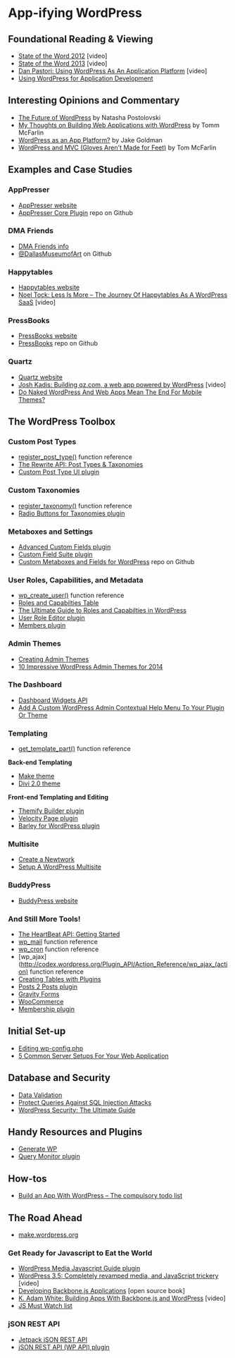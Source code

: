 # App-ifying WordPress

## Foundational Reading & Viewing

- [State of the Word 2012](http://wordpress.tv/2012/08/06/matt-mullenweg-state-of-the-word-2012/) [video]
- [State of the Word 2013](http://wordpress.tv/2013/07/29/matt-mullenweg-state-of-the-word-2013/) [video]
- [Dan Pastori: Using WordPress As An Application Platform](http://wordpress.tv/2013/09/28/dan-pastori-using-wordpress-as-an-application-platform/) [video]
- [Using WordPress for Application Development](http://torquemag.io/app-dev/)

## Interesting Opinions and Commentary

- [The Future of WordPress](http://inside.envato.com/the-future-of-wordpress/) by Natasha Postolovski
- [My Thoughts on Building Web Applications with WordPress](http://tommcfarlin.com/web-applications-with-wordpress/) by Tomm McFarlin
- [WordPress as an App Platform?](http://jakegoldman.me/2013/09/wordpress-app-platform/) by Jake Goldman
- [WordPress and MVC (Gloves Aren't Made for Feet)](http://tommcfarlin.com/wordpress-and-mvc/) by Tom McFarlin

## Examples and Case Studies

### AppPresser

- [AppPresser website](http://apppresser.com/)
- [AppPresser Core Plugin](https://github.com/WebDevStudios/AppPresser) repo on Github

### DMA Friends

- [DMA Friends info](http://www.dma.org/visit/dma-friends)
- [@DallasMuseumofArt](https://github.com/DallasMuseumArt) on Github

### Happytables

- [Happytables website](http://www.happytables.com/)
- [Noel Tock: Less Is More – The Journey Of Happytables As A WordPress SaaS](http://wordpress.tv/2014/02/09/noel-tock-less-is-more-the-journey-of-happytables-as-a-wordpress-saas-2/) [video]

### PressBooks

- [PressBooks website](http://pressbooks.com/)
- [PressBooks](https://github.com/pressbooks/pressbooks) repo on Github

### Quartz

- [Quartz website](http://qz.com)
- [Josh Kadis: Building qz.com, a web app powered by WordPress](http://vip.wordpress.com/2013/09/26/josh-kadis-qz-wordpress/) [video]
- [Do Naked WordPress And Web Apps Mean The End For Mobile Themes?](http://premium.wpmudev.org/blog/naked-wordpress-and-web-apps/)

## The WordPress Toolbox

### Custom Post Types

- [register_post_type()](http://codex.wordpress.org/Function_Reference/register_post_type) function reference
- [The Rewrite API: Post Types & Taxonomies](http://code.tutsplus.com/articles/the-rewrite-api-post-types-taxonomies--wp-25488)
- [Custom Post Type UI plugin](https://wordpress.org/plugins/custom-post-type-ui/)

### Custom Taxonomies

- [register_taxonomy()](http://codex.wordpress.org/Function_Reference/register_taxonomy) function reference
- [Radio Buttons for Taxonomies plugin](http://wordpress.org/plugins/radio-buttons-for-taxonomies/)

### Metaboxes and Settings

- [Advanced Custom Fields plugin](http://wordpress.org/plugins/advanced-custom-fields/)
- [Custom Field Suite plugin](http://wordpress.org/plugins/custom-field-suite/)
- [Custom Metaboxes and Fields for WordPress](https://github.com/WebDevStudios/Custom-Metaboxes-and-Fields-for-WordPress) repo on Github

### User Roles, Capabilities, and Metadata

- [wp_create_user()](http://codex.wordpress.org/Function_Reference/wp_create_user) function reference
- [Roles and Capabilties Table](http://codex.wordpress.org/Roles_and_Capabilities#Capability_vs._Role_Table)
- [The Ultimate Guide to Roles and Capabilties in WordPress](http://www.wpmayor.com/roles-capabilities-wordpress/)
- [User Role Editor plugin](https://wordpress.org/plugins/user-role-editor/)
- [Members plugin](https://wordpress.org/plugins/members/)

### Admin Themes

- [Creating Admin Themes](http://codex.wordpress.org/Creating_Admin_Themes)
- [10 Impressive WordPress Admin Themes for 2014](http://premium.wpmudev.org/blog/10-impressive-wordpress-admin-themes-for-2014/)

### The Dashboard

- [Dashboard Widgets API](http://codex.wordpress.org/Dashboard_Widgets_API)
- [Add A Custom WordPress Admin Contextual Help Menu To Your Plugin Or Theme](http://clarknikdelpowell.com/blog/add-a-custom-wordpress-admin-contextual-help-menu-to-your-plugin-or-theme/)

### Templating

- [get_template_part()](http://codex.wordpress.org/Function_Reference/get_template_part) function reference

**Back-end Templating**

- [Make theme](https://thethemefoundry.com/wordpress-themes/make/)
- [Divi 2.0 theme](http://www.elegantthemes.com/blog/theme-releases/divi-2)

**Front-end Templating and Editing**

- [Themify Builder plugin](http://themify.me/builder)
- [Velocity Page plugin](http://velocitypage.com/)
- [Barley for WordPress plugin](http://getbarley.com/editor/wp)

### Multisite

- [Create a Newtwork](http://codex.wordpress.org/Create_A_Network)
- [Setup A WordPress Multisite](http://www.paulund.co.uk/setup-wordpress-multisite)

### BuddyPress

- [BuddyPress website](http://buddypress.org/)

### And Still More Tools!

- [The HeartBeat API: Getting Started](http://code.tutsplus.com/tutorials/the-heartbeat-api-getting-started--wp-32446)
- [wp_mail](http://codex.wordpress.org/Function_Reference/wp_mail) function reference
- [wp_cron](http://codex.wordpress.org/Function_Reference/wp_cron) function reference
- [wp_ajax](http://codex.wordpress.org/Plugin_API/Action_Reference/wp_ajax_(action) function reference
- [Creating Tables with Plugins](http://codex.wordpress.org/Creating_Tables_with_Plugins)
- [Posts 2 Posts plugin](https://wordpress.org/plugins/posts-to-posts/)
- [Gravity Forms](http://www.gravityforms.com/)
- [WooCommerce](http://www.woothemes.com/woocommerce/)
- [Membership plugin](https://wordpress.org/plugins/membership/)

## Initial Set-up

- [Editing wp-config.php](http://codex.wordpress.org/Editing_wp-config.php)
- [5 Common Server Setups For Your Web Application](https://www.digitalocean.com/community/tutorials/5-common-server-setups-for-your-web-application)

## Database and Security

- [Data Validation](https://codex.wordpress.org/Data_Validation)
- [Protect Queries Against SQL Injection Attacks](https://codex.wordpress.org/Class_Reference/wpdb#Protect_Queries_Against_SQL_Injection_Attacks)
- [WordPress Security: The Ultimate Guide](http://premium.wpmudev.org/blog/keeping-wordpress-secure-the-ultimate-guide/)

## Handy Resources and Plugins

- [Generate WP](http://generatewp.com/)
- [Query Monitor plugin](https://wordpress.org/plugins/query-monitor/)

## How-tos

- [Build an App With WordPress – The compulsory todo list](http://premium.wpmudev.org/blog/build-a-web-app-with-wordpress/)

## The Road Ahead

- [make.wordpress.org](http://make.wordpress.org/)

### Get Ready for Javascript to Eat the World

- [WordPress Media Javascript Guide plugin](https://github.com/ericandrewlewis/wp-media-javascript-guide)
- [WordPress 3.5: Completely revamped media, and JavaScript trickery](https://www.youtube.com/watch?v=j5KPXLzuBXE) [video]
- [Developing Backbone.js Applications](http://addyosmani.github.io/backbone-fundamentals/) [open source book]
- [K. Adam White: Building Apps With Backbone.js and WordPress](http://wordpress.tv/2013/10/20/k-adam-white-building-apps-with-backbone-js-and-wordpress/) [video]
- [JS Must Watch list](https://github.com/bolshchikov/js-must-watch)

### jSON REST API

- [Jetpack jSON REST API](http://developer.wordpress.com/docs/api/)
- [jSON REST API (WP API) plugin](https://wordpress.org/plugins/json-rest-api/)
